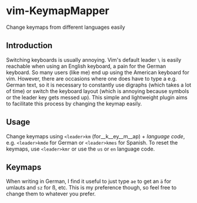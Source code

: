 # vim-KeymapMapper
Change keymaps from different languages easily

## Introduction
Switching keyboards is usually annoying. Vim's default leader `\` is easily reachable when using an English keyboard, a pain for the German keyboard. So many users (like me) end up using the American keyboard for vim. However, there are occasions where one does have to type a e.g. German text, so it is necessary to constantly use digraphs (which takes a lot of time) or switch the keyboard layout (which is annoying because symbols or the leader key gets messed up). This simple and lightweight plugin aims to facilitate this process by changing the keymap easily.

## Usage 
Change keymaps using `<leader>km` (for__k__ey__m__ap) + _language code_, e.g. `<leader>kmde` for German or `<leader>kmes` for Spanish.
To reset the keymaps, use `<leader>kmr` or use the `us` or `en` language code. 

## Keymaps
When writing in German, I find it useful to just type `ae` to get an `ä` for umlauts and `sz` for ß, etc. This is my preference though, so feel free to change them to whatever you prefer.
